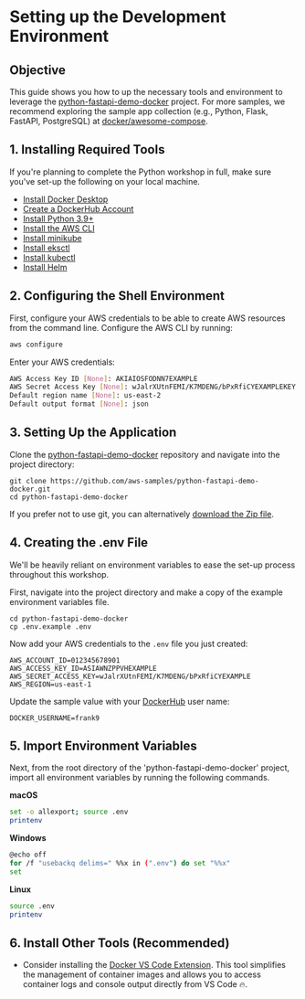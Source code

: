 # Setting up the Development Environment

## Objective
This guide shows you how to up the necessary tools and environment to leverage the [python-fastapi-demo-docker](https://github.com/aws-samples/python-fastapi-demo-docker) project. For more samples, we recommend exploring the sample app collection (e.g., Python, Flask, FastAPI, PostgreSQL) at [docker/awesome-compose](https://github.com/docker/awesome-compose).

## 1. Installing Required Tools
If you're planning to complete the Python workshop in full, make sure you've set-up the following on your local machine.

- [Install Docker Desktop](https://www.docker.com/products/docker-desktop/)
- [Create a DockerHub Account](https://hub.docker.com/)
- [Install Python 3.9+](https://www.python.org/downloads/release/python-390/)
- [Install the AWS CLI](https://docs.aws.amazon.com/cli/latest/userguide/getting-started-install.html)
- [Install minikube](https://minikube.sigs.k8s.io/docs/start/)
- [Install eksctl](https://eksctl.io/introduction/#installation)
- [Install kubectl](https://kubernetes.io/docs/tasks/tools/#kubectl)
- [Install Helm](https://helm.sh/docs/intro/install/)

## 2. Configuring the Shell Environment
First, configure your AWS credentials to be able to create AWS resources from the command line. Configure the AWS CLI by running:
```bash
aws configure
```

Enter your AWS credentials:
```bash
AWS Access Key ID [None]: AKIAIOSFODNN7EXAMPLE
AWS Secret Access Key [None]: wJalrXUtnFEMI/K7MDENG/bPxRfiCYEXAMPLEKEY
Default region name [None]: us-east-2
Default output format [None]: json
```

## 3. Setting Up the Application
Clone the [python-fastapi-demo-docker](https://github.com/aws-samples/python-fastapi-demo-docker) repository and navigate into the project directory:
```
git clone https://github.com/aws-samples/python-fastapi-demo-docker.git 
cd python-fastapi-demo-docker
```

If you prefer not to use git, you can alternatively [download the Zip file](https://github.com/aws-samples/python-fastapi-demo-docker/archive/refs/heads/main.zip).

## 4. Creating the .env File
We'll be heavily reliant on environment variables to ease the set-up process throughout this workshop. 

First, navigate into the project directory and make a copy of the example environment variables file.
```
cd python-fastapi-demo-docker
cp .env.example .env
```

Now add your AWS credentials to the `.env` file you just created:
```
AWS_ACCOUNT_ID=012345678901
AWS_ACCESS_KEY_ID=ASIAWNZPPVHEXAMPLE
AWS_SECRET_ACCESS_KEY=wJalrXUtnFEMI/K7MDENG/bPxRfiCYEXAMPLE
AWS_REGION=us-east-1
```

Update the sample value with your [DockerHub](https://hub.docker.com/) user name:
```
DOCKER_USERNAME=frank9
```

## 5. Import Environment Variables
Next, from the root directory of the 'python-fastapi-demo-docker' project, import all environment variables by running the following commands.

**macOS**
```bash
set -o allexport; source .env
printenv
```
**Windows**
```bash
@echo off
for /f "usebackq delims=" %%x in (".env") do set "%%x"
set
```
**Linux**
```bash
source .env
printenv
```

## 6. Install Other Tools (Recommended)
- Consider installing the [Docker VS Code Extension](https://code.visualstudio.com/docs/containers/overview). This tool simplifies the management of container images and allows you to access container logs and console output directly from VS Code 🔥.
